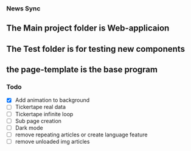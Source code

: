 ### News Sync

## The Main project folder is Web-applicaion
## The Test folder is for testing new components
## the page-template is the base program

### Todo

- [x] Add animation to background
- [ ] Tickertape real data
- [ ] Tickertape infinite loop
- [ ] Sub page creation
- [ ] Dark mode
- [ ] remove repeating articles or create language feature
- [ ] remove unloaded img articles
